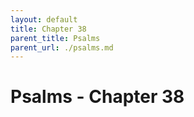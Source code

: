 ```yaml
---
layout: default
title: Chapter 38
parent_title: Psalms
parent_url: ./psalms.md
---
```


# Psalms - Chapter 38
